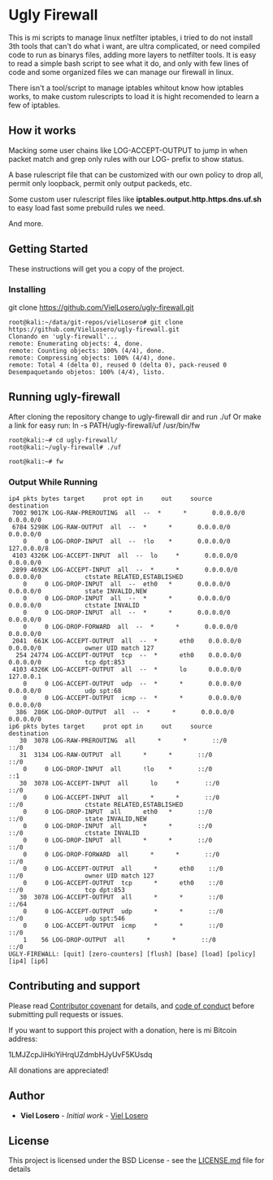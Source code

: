 ﻿# Ugly Firewall

This is mi scripts to manage linux netfilter iptables, i tried to do not install 3th tools that can't do what i want, are ultra complicated, or need compiled code to run as binarys files, adding more layers to netfilter tools. It is easy to read a simple bash script to see what it do, and only with few lines of code and some organized files we can manage our firewall in linux.

There isn't a tool/script to manage iptables whitout know how iptables works, to make custom rulescripts to load it is hight recomended to learn a few of iptables.

## How it works

Macking some user chains like LOG-ACCEPT-OUTPUT to jump in when packet match and grep only rules with our LOG- prefix to show status.

A base rulescript file that can be customized with our own policy to drop all, permit only loopback, permit only output packeds, etc.

Some custom user rulescript files like **iptables.output.http.https.dns.uf.sh** to easy load fast some prebuild rules we need.

And more.

## Getting Started

These instructions will get you a copy of the project.

### Installing
git clone https://github.com/VielLosero/ugly-firewall.git                                                              

```shell
root@kali:~/data/git-repos/vielLosero# git clone https://github.com/VielLosero/ugly-firewall.git                                                              
Clonando en 'ugly-firewall'...                                                                                                                                
remote: Enumerating objects: 4, done.                                                                                                                         
remote: Counting objects: 100% (4/4), done.                                                                                                                   
remote: Compressing objects: 100% (4/4), done.                                                                                                                
remote: Total 4 (delta 0), reused 0 (delta 0), pack-reused 0                                                                                                  
Desempaquetando objetos: 100% (4/4), listo.                  
```

## Running ugly-firewall

After cloning the repository change to ugly-firewall dir and run ./uf
Or make a link for easy run: ln -s PATH/ugly-firewall/uf /usr/bin/fw

```shell
root@kali:~# cd ugly-firewall/                                                                         
root@kali:~/ugly-firewall# ./uf

root@kali:~# fw                                                                                                                              
```

### Output While Running

```shell
ip4 pkts bytes target     prot opt in     out     source               destination
 7002 9017K LOG-RAW-PREROUTING  all  --  *      *       0.0.0.0/0            0.0.0.0/0           
 6784 5298K LOG-RAW-OUTPUT  all  --  *      *       0.0.0.0/0            0.0.0.0/0           
    0     0 LOG-DROP-INPUT  all  --  !lo    *       0.0.0.0/0            127.0.0.0/8         
 4103 4326K LOG-ACCEPT-INPUT  all  --  lo     *       0.0.0.0/0            0.0.0.0/0           
 2899 4692K LOG-ACCEPT-INPUT  all  --  *      *       0.0.0.0/0            0.0.0.0/0            ctstate RELATED,ESTABLISHED
    0     0 LOG-DROP-INPUT  all  --  eth0   *       0.0.0.0/0            0.0.0.0/0            state INVALID,NEW
    0     0 LOG-DROP-INPUT  all  --  *      *       0.0.0.0/0            0.0.0.0/0            ctstate INVALID
    0     0 LOG-DROP-INPUT  all  --  *      *       0.0.0.0/0            0.0.0.0/0           
    0     0 LOG-DROP-FORWARD  all  --  *      *       0.0.0.0/0            0.0.0.0/0           
 2041  661K LOG-ACCEPT-OUTPUT  all  --  *      eth0    0.0.0.0/0            0.0.0.0/0            owner UID match 127
  254 24774 LOG-ACCEPT-OUTPUT  tcp  --  *      eth0    0.0.0.0/0            0.0.0.0/0            tcp dpt:853
 4103 4326K LOG-ACCEPT-OUTPUT  all  --  *      lo      0.0.0.0/0            127.0.0.1           
    0     0 LOG-ACCEPT-OUTPUT  udp  --  *      *       0.0.0.0/0            0.0.0.0/0            udp spt:68
    0     0 LOG-ACCEPT-OUTPUT  icmp --  *      *       0.0.0.0/0            0.0.0.0/0           
  386  286K LOG-DROP-OUTPUT  all  --  *      *       0.0.0.0/0            0.0.0.0/0           
ip6 pkts bytes target     prot opt in     out     source               destination
   30  3078 LOG-RAW-PREROUTING  all      *      *       ::/0                 ::/0                
   31  3134 LOG-RAW-OUTPUT  all      *      *       ::/0                 ::/0                
    0     0 LOG-DROP-INPUT  all      !lo    *       ::/0                 ::1                 
   30  3078 LOG-ACCEPT-INPUT  all      lo     *       ::/0                 ::/0                
    0     0 LOG-ACCEPT-INPUT  all      *      *       ::/0                 ::/0                 ctstate RELATED,ESTABLISHED
    0     0 LOG-DROP-INPUT  all      eth0   *       ::/0                 ::/0                 state INVALID,NEW
    0     0 LOG-DROP-INPUT  all      *      *       ::/0                 ::/0                 ctstate INVALID
    0     0 LOG-DROP-INPUT  all      *      *       ::/0                 ::/0                
    0     0 LOG-DROP-FORWARD  all      *      *       ::/0                 ::/0                
    0     0 LOG-ACCEPT-OUTPUT  all      *      eth0    ::/0                 ::/0                 owner UID match 127
    0     0 LOG-ACCEPT-OUTPUT  tcp      *      eth0    ::/0                 ::/0                 tcp dpt:853
   30  3078 LOG-ACCEPT-OUTPUT  all      *      *       ::/0                 ::/64               
    0     0 LOG-ACCEPT-OUTPUT  udp      *      *       ::/0                 ::/0                 udp spt:546
    0     0 LOG-ACCEPT-OUTPUT  icmp     *      *       ::/0                 ::/0                
    1    56 LOG-DROP-OUTPUT  all      *      *       ::/0                 ::/0                
UGLY-FIREWALL: [quit] [zero-counters] [flush] [base] [load] [policy] [ip4] [ip6]
```

## Contributing and support

Please read [Contributor covenant](https://www.contributor-covenant.org/) for details, and  [code of conduct](https://www.contributor-covenant.org/version/2/0/code_of_conduct) before submitting pull requests or issues.

If you want to support this project with a donation, here is mi Bitcoin address:

1LMJZcpJiHkiYiHrqUZdmbHJyUvF5KUsdq

All donations are appreciated!

## Author

* **Viel Losero** - *Initial work* - [Viel Losero](https://github.com/VielLosero)

## License

This project is licensed under the BSD License - see the [LICENSE.md](LICENSE.md) file for details
